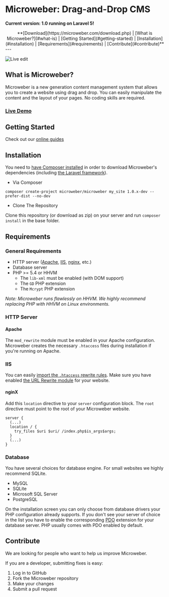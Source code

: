 # Microweber: Drag-and-Drop CMS

**Current version: 1.0 running on Laravel 5!**

<center>
**[Download](https://microweber.com/download.php) |
[What is Microweber?](#what-is) |
[Getting Started](#getting-started) |
[Installation](#installation) |
[Requirements](#requirements) |
[Contribute](#contribute)**
</center>
---

![Live edit](https://microweber.com/cdn/microweber_screen_1.jpg "")

## What is Microweber? <a name="what-is" />

Microweber is a new generation content management system that allows you to create a website using drag and drop.
You can easily manipulate the content and the layout of your pages. No coding skills are required.

### [Live Demo](http://demo.microweber.org/admin?username=demo&password=demo)

## Getting Started <a name="getting-started" />

Check out our [online guides](http://lab.microweber.com/l5/microweber-docs/guides/)

## Installation <a name="installation" />

You need to [have Composer installed](https://getcomposer.org/doc/00-intro.md) in order to download Microweber's dependencies (including [the Laravel framework](http://laravel.com/)).

* Via Composer

`composer create-project microweber/microweber my_site 1.0.x-dev --prefer-dist --no-dev`

* Clone The Repository

Clone this repository (or download as zip) on your server and run `composer install` in the base folder.

## Requirements <a name="requirements" />

### General Requirements
* HTTP server ([Apache](http://httpd.apache.org/), [IIS](http://www.iis.net/downloads), [nginx](http://nginx.org/en/download.html), etc.)
* Database server
* PHP >= 5.4 or HHVM
  * The `lib-xml` must be enabled (with DOM support)
  * The `GD` PHP extension
  * The `Mcrypt` PHP extension 

*Note: Microweber runs flawlessly on HHVM. We highly recommend replacing PHP with HHVM on Linux environments.*

### HTTP Server

#### Apache
The `mod_rewrite` module must be enabled in your Apache configuration. Microweber creates the necessary `.htaccess` files during installation if you're running on Apache.

### IIS
You can easily [import the `.htaccess` rewrite rules](http://www.iis.net/learn/extensions/url-rewrite-module/importing-apache-modrewrite-rules). Make sure you have enabled [the URL Rewrite module](http://www.iis.net/learn/extensions/url-rewrite-module/using-the-url-rewrite-module) for your website.

#### nginX
Add this `location` directive to your `server` configuration block. The `root` directive must point to the root of your Microweber website.
```
server {
  (...)
  location / {
    try_files $uri $uri/ /index.php$is_args$args;
  }
  (...)
}
```

### Database
You have several choices for database engine. For small websites we highly recommend SQLite.
* MySQL
* SQLite
* Microsoft SQL Server
* PostgreSQL

On the installation screen you can only choose from database drivers your PHP configuration already supports.
If you don't see your server of choice in the list you have to enable the corresponding [PDO](http://php.net/manual/en/book.pdo.php) extension for your database server.
PHP usually comes with PDO enabled by default.

## Contribute <a name="contribute" />
We are looking for people who want to help us improve Microweber. 

If you are a developer, submitting fixes is easy:

1. Log in to GitHub
2. Fork the Microweber repository
3. Make your changes
4. Submit a pull request
